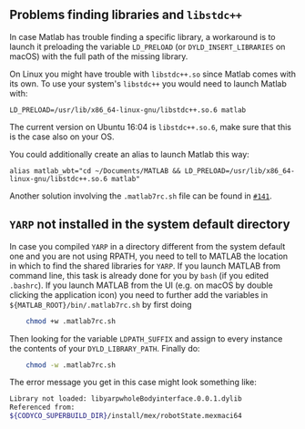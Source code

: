 ## Problems finding libraries and `libstdc++`

In case Matlab has trouble finding a specific library, a workaround is to launch it preloading the variable `LD_PRELOAD` (or `DYLD_INSERT_LIBRARIES` on macOS) with the full path of the missing library.

On Linux you might have trouble with `libstdc++.so` since Matlab comes with its own. To use your system's `libstdc++` you would need to launch Matlab with:

`LD_PRELOAD=/usr/lib/x86_64-linux-gnu/libstdc++.so.6 matlab`

The current version on Ubuntu 16:04 is `libstdc++.so.6`, make sure that this is the case also on your OS.

You could additionally create an alias to launch Matlab this way:

`alias matlab_wbt="cd ~/Documents/MATLAB && LD_PRELOAD=/usr/lib/x86_64-linux-gnu/libstdc++.so.6 matlab"`

Another solution involving the `.matlab7rc.sh` file can be found in [`#141`](https://github.com/robotology/codyco-superbuild/issues/141#issuecomment-257892256).

## `YARP` not installed in the system default directory

In case you compiled `YARP` in a directory different from the system default one and you are not using RPATH, you need to tell to MATLAB the location in which to find the shared libraries for `YARP`. If you launch MATLAB from command line, this task is already done for you by `bash` (if you edited `.bashrc`). If you launch MATLAB from the UI (e.g. on macOS by double clicking the application icon) you need to further add the variables in `${MATLAB_ROOT}/bin/.matlab7rc.sh` by first doing

```bash
    chmod +w .matlab7rc.sh
```

Then looking for the variable `LDPATH_SUFFIX` and assign to every instance the contents of your `DYLD_LIBRARY_PATH`. Finally do:

```bash
    chmod -w .matlab7rc.sh
```

The error message you get in this case might look something like:

```bash
Library not loaded: libyarpwholeBodyinterface.0.0.1.dylib
Referenced from:
${CODYCO_SUPERBUILD_DIR}/install/mex/robotState.mexmaci64
```
